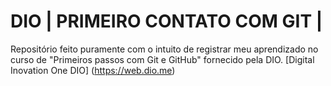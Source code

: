 # DIO | PRIMEIRO CONTATO COM GIT | 

Repositório feito puramente com o intuito de registrar meu aprendizado no curso de "Primeiros passos com Git e GitHub" fornecido pela DIO.
[Digital Inovation One DIO] (https://web.dio.me)
